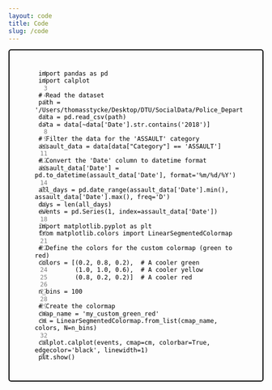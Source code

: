 ```yaml
---
layout: code
title: Code
slug: /code
---
```


<div class="code-block" style="border: 2px solid black; border-radius: 5px; margin-bottom: 20px; position: relative;">
  <figure>
    <figcaption style="display: none;">Figure 1: Python Code</figcaption>
    <pre style="margin: 0; padding: 10px; overflow: auto; word-wrap: break-word; position: relative;">
<code class="python" style="display: block; border-radius: 5px; color: black; background-color: transparent; font-size: 12px; line-height: 1.2;">
<span class="code-line" style="position: absolute; left: 5px; width: 30px; text-align: right; color: gray; font-size: 12px; padding-right: 5px; pointer-events: none;">1</span> import pandas as pd
<span class="code-line" style="position: absolute; left: 5px; width: 30px; text-align: right; color: gray; font-size: 12px; padding-right: 5px; pointer-events: none;">2</span> import calplot
<span class="code-line" style="position: absolute; left: 5px; width: 30px; text-align: right; color: gray; font-size: 12px; padding-right: 5px; pointer-events: none;">3</span> 
<span class="code-line" style="position: absolute; left: 5px; width: 30px; text-align: right; color: gray; font-size: 12px; padding-right: 5px; pointer-events: none;">4</span> # Read the dataset
<span class="code-line" style="position: absolute; left: 5px; width: 30px; text-align: right; color: gray; font-size: 12px; padding-right: 5px; pointer-events: none;">5</span> path = '/Users/thomasstycke/Desktop/DTU/SocialData/Police_Department_Incident_Reports__Historical_2003_to_May_2018_20240130.csv'
<span class="code-line" style="position: absolute; left: 5px; width: 30px; text-align: right; color: gray; font-size: 12px; padding-right: 5px; pointer-events: none;">6</span> data = pd.read_csv(path)
<span class="code-line" style="position: absolute; left: 5px; width: 30px; text-align: right; color: gray; font-size: 12px; padding-right: 5px; pointer-events: none;">7</span> data = data[~data['Date'].str.contains('2018')]
<span class="code-line" style="position: absolute; left: 5px; width: 30px; text-align: right; color: gray; font-size: 12px; padding-right: 5px; pointer-events: none;">8</span> 
<span class="code-line" style="position: absolute; left: 5px; width: 30px; text-align: right; color: gray; font-size: 12px; padding-right: 5px; pointer-events: none;">9</span> # Filter the data for the 'ASSAULT' category
<span class="code-line" style="position: absolute; left: 5px; width: 30px; text-align: right; color: gray; font-size: 12px; padding-right: 5px; pointer-events: none;">10</span> assault_data = data[data["Category"] == 'ASSAULT']
<span class="code-line" style="position: absolute; left: 5px; width: 30px; text-align: right; color: gray; font-size: 12px; padding-right: 5px; pointer-events: none;">11</span> 
<span class="code-line" style="position: absolute; left: 5px; width: 30px; text-align: right; color: gray; font-size: 12px; padding-right: 5px; pointer-events: none;">12</span> # Convert the 'Date' column to datetime format
<span class="code-line" style="position: absolute; left: 5px; width: 30px; text-align: right; color: gray; font-size: 12px; padding-right: 5px; pointer-events: none;">13</span> assault_data['Date'] = pd.to_datetime(assault_data['Date'], format='%m/%d/%Y')
<span class="code-line" style="position: absolute; left: 5px; width: 30px; text-align: right; color: gray; font-size: 12px; padding-right: 5px; pointer-events: none;">14</span> 
<span class="code-line" style="position: absolute; left: 5px; width: 30px; text-align: right; color: gray; font-size: 12px; padding-right: 5px; pointer-events: none;">15</span> all_days = pd.date_range(assault_data['Date'].min(), assault_data['Date'].max(), freq='D')
<span class="code-line" style="position: absolute; left: 5px; width: 30px; text-align: right; color: gray; font-size: 12px; padding-right: 5px; pointer-events: none;">16</span> days = len(all_days)
<span class="code-line" style="position: absolute; left: 5px; width: 30px; text-align: right; color: gray; font-size: 12px; padding-right: 5px; pointer-events: none;">17</span> events = pd.Series(1, index=assault_data['Date'])
<span class="code-line" style="position: absolute; left: 5px; width: 30px; text-align: right; color: gray; font-size: 12px; padding-right: 5px; pointer-events: none;">18</span> 
<span class="code-line" style="position: absolute; left: 5px; width: 30px; text-align: right; color: gray; font-size: 12px; padding-right: 5px; pointer-events: none;">19</span> import matplotlib.pyplot as plt
<span class="code-line" style="position: absolute; left: 5px; width: 30px; text-align: right; color: gray; font-size: 12px; padding-right: 5px; pointer-events: none;">20</span> from matplotlib.colors import LinearSegmentedColormap
<span class="code-line" style="position: absolute; left: 5px; width: 30px; text-align: right; color: gray; font-size: 12px; padding-right: 5px; pointer-events: none;">21</span> 
<span class="code-line" style="position: absolute; left: 5px; width: 30px; text-align: right; color: gray; font-size: 12px; padding-right: 5px; pointer-events: none;">22</span> # Define the colors for the custom colormap (green to red)
<span class="code-line" style="position: absolute; left: 5px; width: 30px; text-align: right; color: gray; font-size: 12px; padding-right: 5px; pointer-events: none;">23</span> colors = [(0.2, 0.8, 0.2),  # A cooler green
<span class="code-line" style="position: absolute; left: 5px; width: 30px; text-align: right; color: gray; font-size: 12px; padding-right: 5px; pointer-events: none;">24</span>           (1.0, 1.0, 0.6),  # A cooler yellow
<span class="code-line" style="position: absolute; left: 5px; width: 30px; text-align: right; color: gray; font-size: 12px; padding-right: 5px; pointer-events: none;">25</span>           (0.8, 0.2, 0.2)]  # A cooler red
<span class="code-line" style="position: absolute; left: 5px; width: 30px; text-align: right; color: gray; font-size: 12px; padding-right: 5px; pointer-events: none;">26</span> 
<span class="code-line" style="position: absolute; left: 5px; width: 30px; text-align: right; color: gray; font-size: 12px; padding-right: 5px; pointer-events: none;">27</span> n_bins = 100  
<span class="code-line" style="position: absolute; left: 5px; width: 30px; text-align: right; color: gray; font-size: 12px; padding-right: 5px; pointer-events: none;">28</span> 
<span class="code-line" style="position: absolute; left: 5px; width: 30px; text-align: right; color: gray; font-size: 12px; padding-right: 5px; pointer-events: none;">29</span> # Create the colormap
<span class="code-line" style="position: absolute; left: 5px; width: 30px; text-align: right; color: gray; font-size: 12px; padding-right: 5px; pointer-events: none;">30</span> cmap_name = 'my_custom_green_red'
<span class="code-line" style="position: absolute; left: 5px; width: 30px; text-align: right; color: gray; font-size: 12px; padding-right: 5px; pointer-events: none;">31</span> cm = LinearSegmentedColormap.from_list(cmap_name, colors, N=n_bins)
<span class="code-line" style="position: absolute; left: 5px; width: 30px; text-align: right; color: gray; font-size: 12px; padding-right: 5px; pointer-events: none;">32</span> 
<span class="code-line" style="position: absolute; left: 5px; width: 30px; text-align: right; color: gray; font-size: 12px; padding-right: 5px; pointer-events: none;">33</span> calplot.calplot(events, cmap=cm, colorbar=True, edgecolor='black', linewidth=1)
<span class="code-line" style="position: absolute; left: 5px; width: 30px; text-align: right; color: gray; font-size: 12px; padding-right: 5px; pointer-events: none;">34</span> plt.show()
    </code></pre>
  </figure>
</div>
